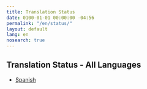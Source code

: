 ```yaml
---
title: Translation Status
date: 0100-01-01 00:00:00 -04:56
permalink: "/en/status/"
layout: default
lang: en
nosearch: true
---
```


## Translation Status - All Languages

- [Spanish]({{site.baseurl}}/es/status/)

